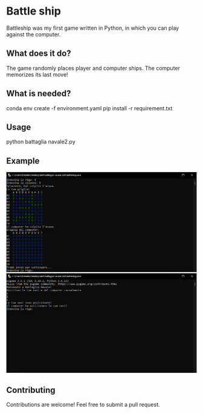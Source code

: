 # Battle ship

Battleship was my first game written in Python, in which you can play against the computer.

## What does it do?

The game randomly places player and computer ships. The computer memorizes its last move!

## What is needed?

conda env create -f environment.yaml
pip install -r requirement.txt

## Usage

python battaglia navale2.py

## Example

![Example 1](example_1.png)
![Example 2](example_2.png)

## Contributing
Contributions are welcome! Feel free to submit a pull request.

